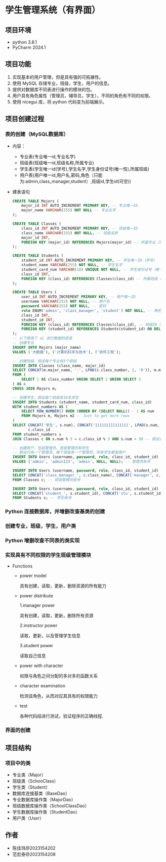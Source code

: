 # 学生管理系统（有界面）

## 项目环境
- python 3.8.1
- PyCharm 2024.1

## 项目功能
1. 实现基本的用户管理，但是具有强的可拓展性。
2. 使用 MySQL 存储专业，班级，学生，用户的信息。
3. 提供对数据库不同表进行操作的模块的包。
4. 用户具有角色属性（管理员，辅导员，学生），不同的角色有不同的权限。
5. 使用 nicegui 库，将 python 代码变为前端展示。

## 项目创建过程
###  表的创建（MySQL数据库）
- 内容：
    - 专业表(专业唯一id,专业名字)
    - 班级表(班级唯一id,班级名称,所属专业)
    - 学生表(学生唯一id(学号),学生名字,学生身份证号(唯一性),所属班级)
    - 用户表(用户唯一id,用户名,密码,角色（只能为:admin,class_manager,student）,班级id,学生id(可空))
- 建表语句

  ```sql
  CREATE TABLE Majors (
      major_id INT AUTO_INCREMENT PRIMARY KEY, -- 专业唯一ID
      major_name VARCHAR(255) NOT NULL -- 专业名字
  );
  
  CREATE TABLE Classes (
      class_id INT AUTO_INCREMENT PRIMARY KEY, -- 班级唯一ID
      class_name VARCHAR(255) NOT NULL, -- 班级名称
      major_id INT,
      FOREIGN KEY (major_id) REFERENCES Majors(major_id) -- 所属专业（外键）
  );
  
  CREATE TABLE Students (
      student_id INT AUTO_INCREMENT PRIMARY KEY, -- 学生唯一ID（学号）
      student_name VARCHAR(255) NOT NULL, -- 学生名字
      student_card_num VARCHAR(18) UNIQUE NOT NULL, -- 学生身份证号（唯一性）
      class_id INT,
      FOREIGN KEY (class_id) REFERENCES Classes(class_id) -- 所属班级（外键）
  );
  
  CREATE TABLE Users (
      user_id INT AUTO_INCREMENT PRIMARY KEY, -- 用户唯一ID
      username VARCHAR(255) NOT NULL, -- 用户名
      password VARCHAR(255) NOT NULL, -- 密码
      role ENUM('admin', 'class_manager', 'student') NOT NULL, -- 角色（只能为:admin,class_manager,student）
      class_id INT,
      student_id INT,
      FOREIGN KEY (class_id) REFERENCES Classes(class_id), -- 班级ID（外键）
      FOREIGN KEY (student_id) REFERENCES Students(student_id) ON DELETE SET NULL -- 学生ID（外键，可空）
  );
  -- 以下使用了 ai 进行数据的捏造
  -- 创建专业
  INSERT INTO Majors (major_name)
  VALUES ('大数据'), ('计算机科学与技术'), ('软件工程');
  
  -- 创建班级，假设每个专业有3个班级
  INSERT INTO Classes (class_name, major_id)
  SELECT CONCAT(m.major_name, '-', LPAD(c.class_number, 2, '0')), m.major_id
  FROM (
      SELECT 1 AS class_number UNION SELECT 2 UNION SELECT 3
  ) AS c
  CROSS JOIN Majors m;
  
  -- 创建学生，假设每个班级有10名学生
  INSERT INTO Students (student_name, student_card_num, class_id)
  WITH student_numbers AS (
      SELECT ROW_NUMBER() OVER (ORDER BY (SELECT NULL)) - 1 AS num
      FROM Majors m, Majors m2 -- Just to get more rows
  )
  SELECT CONCAT('学生', s.num), CONCAT('111111111111111', LPAD(s.num, 8, '0')),
         c.class_id
  FROM student_numbers s
  JOIN Classes c ON s.num % 3 = c.class_id % 3 AND s.num < 30 -- 假设总共创建30名学生
  
  -- 创建用户，包括管理员、班级管理员和学生
  -- 假设只有一个管理员，每个班级有一个管理员，所有学生都是用户
  INSERT INTO Users (username, password, role, class_id, student_id)
  VALUES ('admin', 'admin123', 'admin', NULL, NULL); -- 管理员账号
  
  INSERT INTO Users (username, password, role, class_id, student_id)
  SELECT CONCAT('class_manager_', c.class_name), CONCAT('manager', c.class_id), 'class_manager', c.class_id, NULL
  FROM Classes c; -- 班级管理员账号
  
  INSERT INTO Users (username, password, role, class_id, student_id)
  SELECT CONCAT('student_', s.student_id), CONCAT('stu', s.student_id), 'student', s.class_id, s.student_id
  FROM Students s; -- 学生账号
  
  
  ```

  

### Python 连接数据库，并增删改查基类的创建

### 创建专业，班级，学生，用户类

### Python 增删改查不同表的类实现

### 实现具有不同权限的学生班级管理模块
- Functions
  - power model
    
    具有创建，读取，更新，删除资源的所有能力

  - power distribute
  
    1.manager power
        
    具有创建，读取，更新，删除所有资源

    2.instructor power

    读取，更新，以及管理学生信息

    3.student power 
    
    读取自己信息
  - power with character
      
    权限与角色之间分配的多对多的函数关系
  - character examination
    
    检测该角色，从而对应其具有的权限能力
  
  - test

    各种代码段进行测试，验证程序的正确线程.
    
    
  
  
  

### 界面的创建

 

## 项目结构

### 项目中的类

- 专业类（Major）
- 班级类（SchooClass）
- 学生类（Student）
- 数据库连接基类（BaseDao）
- 专业数据库操作类（MajorDao）
- 班级数据库操作类（SchoolClassDao）
- 学生数据库操作类（StudentDao）
- 用户类（User）

## 作者
  - 陈佳玮@2023154202
  - 范宏泰@2023154208
